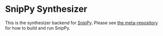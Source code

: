 # SnipPy Synthesizer

This is the synthesizer backend for [SnipPy](https://weirdmachine.me/papers/2020_snippy.pdf). Please see [the meta-repository](https://github.com/KasraF/SnipPy) for how to build and run SnipPy. 
